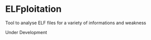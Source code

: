 # ELFploitation
Tool to analyse ELF files for a variety of informations and weakness

Under Development
